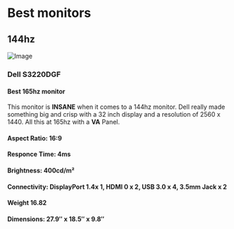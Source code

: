 # Best monitors 
## 144hz
![Image](https://i.dell.com/is/image/DellContent//content/dam/global-site-design/product_images/peripherals/output_devices/dell/monitors/s_series/s3220dgf/pdp/responsive/s3220dgf_curved_gaming_monitor_responsive_pdp_hero_504x350_1.jpg?fmt=jpg)
### Dell S3220DGF
#### Best 165hz monitor
This monitor is **INSANE** when it comes to a 144hz monitor. Dell really made something big and crisp with a 32 inch display and a resolution of 2560 x 1440. All this at 165hz with a **VA** Panel. 
#### **Aspect Ratio**: 16:9
#### **Responce Time**: 4ms
#### **Brightness**: 400cd/m²
#### **Connectivity**: DisplayPort 1.4x 1, HDMI 0 x 2, USB 3.0 x 4, 3.5mm Jack x 2
#### **Weight** 16.82
#### **Dimensions**: 27.9″ x 18.5″ x 9.8″
